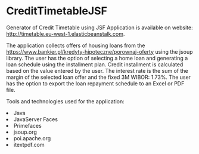 # CreditTimetableJSF
Generator of Credit Timetable using JSF
Application is available on website: http://timetable.eu-west-1.elasticbeanstalk.com.

The application collects offers of housing loans from the https://www.bankier.pl/kredyty-hipoteczne/porownaj-oferty using the jsoup library.
The user has the option of selecting a home loan and generating a loan schedule using the installment plan. Credit installment is calculated based on the value entered by the user. The interest rate is the sum of the margin of the selected loan offer and the fixed 3M WIBOR: 1.73%. The user has the option to export the loan repayment schedule to an Excel or PDF file.

Tools and technologies used for the application:
<li>Java
<li>JavaServer Faces
<li>Primefaces
<li>jsoup.org
<li>poi.apache.org
<li>itextpdf.com
